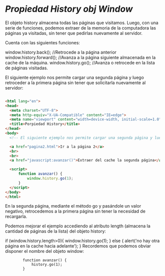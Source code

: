 # *Propiedad History obj Window*


El objeto history almacena todas las páginas que visitamos. Luego, con una serie de funciones, podemos extraer de la memoria de la computadora las páginas ya visitadas, sin tener que pedirlas nuevamente al servidor.

Cuenta con las siguientes funciones:

  window.history.back();    //Retrocede a la página anterior
  window.history.forward(); //Avanza a la página siguiente almacenada en la 
                              cache de la máquina.
  window.history.go();  //Avanza o retrocede en la lista de páginas visitadas.

  El siguiente ejemplo nos permite cargar una segunda página y luego retroceder a la primera página sin tener que solicitarla nuevamente al servidor:

  ```html
  
 <html lang="en">
<head>
    <meta charset="UTF-8">
    <meta http-equiv="X-UA-Compatible" content="IE=edge">
    <meta name="viewport" content="width=device-width, initial-scale=1.0">
    <title>Porpiedad History</title>
</head>
<body>
    <!-- El siguiente ejemplo nos permite cargar una segunda página y luego retroceder a la primera página sin tener que solicitarla nuevamente al servidor: -->

    <a href="pagina2.html">Ir a la página 2</a>
    <br>
    <br>
    <a href="javascript:avanzar()">Extraer del cache la segunda página</a>

    <script>
        function avanzar() {
            window.history.go(1);
        }
    </script>
</body>
</html>
  
  ```


  En la segunda página, mediante el método go y pasándole un valor negativo, retrocedemos a la primera página sin tener la necesidad de recargarla.

Podemos mejorar el ejemplo accediendo al atributo length (almacena la cantidad de páginas de la lista) del objeto history:

  if (window.history.length>0){
    window.history.go(1);
  } else {
    alert('no hay otra página en la cache hacia adelante');
  }
Recordemos que podemos obviar disponer el nombre del objeto window:

            function avanzar() {
                history.go(1);
            }